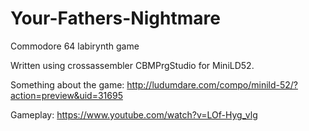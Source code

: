 # Your-Fathers-Nightmare
Commodore 64 labirynth game

Written using crossassembler CBMPrgStudio for MiniLD52.

Something about the game:
http://ludumdare.com/compo/minild-52/?action=preview&uid=31695

Gameplay:
https://www.youtube.com/watch?v=LOf-Hyg_vlg
